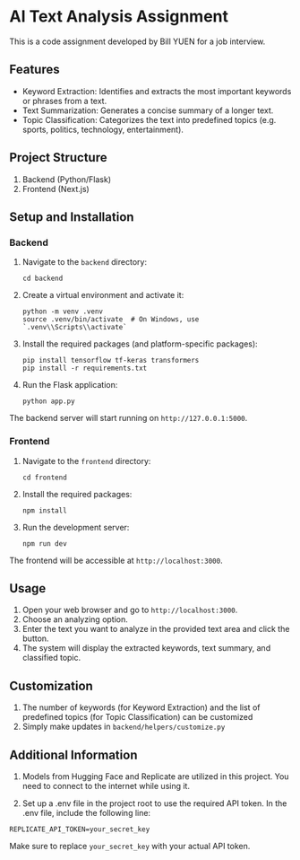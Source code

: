 # AI Text Analysis Assignment

This is a code assignment developed by Bill YUEN for a job interview.

## Features

- Keyword Extraction: Identifies and extracts the most important keywords or phrases from a text.
- Text Summarization: Generates a concise summary of a longer text.
- Topic Classification: Categorizes the text into predefined topics (e.g. sports, politics, technology, entertainment).

## Project Structure

1. Backend (Python/Flask)
2. Frontend (Next.js)

## Setup and Installation

### Backend

1. Navigate to the `backend` directory:

   ```
   cd backend
   ```

2. Create a virtual environment and activate it:

   ```
   python -m venv .venv
   source .venv/bin/activate  # On Windows, use `.venv\\Scripts\\activate`
   ```

3. Install the required packages (and platform-specific packages):

   ```
   pip install tensorflow tf-keras transformers
   pip install -r requirements.txt
   ```

4. Run the Flask application:
   ```
   python app.py
   ```

The backend server will start running on `http://127.0.0.1:5000`.

### Frontend

1. Navigate to the `frontend` directory:

   ```
   cd frontend
   ```

2. Install the required packages:

   ```
   npm install
   ```

3. Run the development server:
   ```
   npm run dev
   ```

The frontend will be accessible at `http://localhost:3000`.

## Usage

1. Open your web browser and go to `http://localhost:3000`.
2. Choose an analyzing option.
3. Enter the text you want to analyze in the provided text area and click the button.
4. The system will display the extracted keywords, text summary, and classified topic.

## Customization

1. The number of keywords (for Keyword Extraction) and the list of predefined topics (for Topic Classification) can be customized
2. Simply make updates in `backend/helpers/customize.py`

## Additional Information

1. Models from Hugging Face and Replicate are utilized in this project. You need to connect to the internet while using it.

2. Set up a .env file in the project root to use the required API token. In the .env file, include the following line:

```
REPLICATE_API_TOKEN=your_secret_key
```

Make sure to replace `your_secret_key` with your actual API token.
